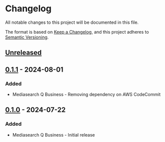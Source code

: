 # Changelog
All notable changes to this project will be documented in this file.

The format is based on [Keep a Changelog](https://keepachangelog.com/en/1.0.0/),
and this project adheres to [Semantic Versioning](https://semver.org/spec/v2.0.0.html).


## [Unreleased]

## [0.1.1] - 2024-08-01
### Added
-  Mediasearch Q Business - Removing dependency on AWS CodeCommit

## [0.1.0] - 2024-07-22
### Added
-  Mediasearch Q Business - Initial release


[Unreleased]: https://github.com/aws-samples/mediasearch-with-amazon-q-transcribe/compare/v0.1.1...develop
[0.1.0]: https://github.com/aws-samples/mediasearch-with-amazon-q-transcribe/releases/tag/v0.1.0
[0.1.1]: https://github.com/aws-samples/mediasearch-with-amazon-q-transcribe/releases/tag/v0.1.1